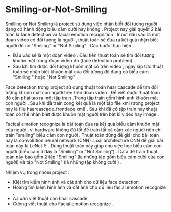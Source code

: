 # Smiling-or-Not-Smiling


Smilling or Not Smiling là project sử dụng việc nhận biết đối tượng người đang có hành động biểu cảm cười hay không . Project này giải quyết 2 bài toán là face detection và facial emotion recognition . 
Input đầu vào là một đoạn video có đối tượng là người , thuật toán sẽ đưa ra kết quả nhận biết người đó có "Smiling" or "Not Smiling" .
Các bước thực hiện :
- Đầu vào sẽ là một đoạn video . Đầu tiên thuật toán sẽ tìm đối tượng khuôn mặt trong đoạn video đó (face detection problem) . 
- Sau khi tìm được đối tượng khuôn mặt có trên video , ngay lập tức thuật toán sẽ nhận biết khuôn mặt của đối tượng đó đang có biểu cảm "Smiling " hoặc "Not Smiling" .

Face detection trong project sử dụng thuật toán haar cascade để tìm đối tượng khuôn măt con người trên trên đoạn video . Để viết được thuật toán đó cần phải tạo ra một tập train .Trong tập train gốm hình ảnh khuôn mặt con người . Sau khi đã train xong kết quả là một tập file xml (trong project này là file haarcascade_frontface.xml) . Sau khi đã có tập train này thuật toán có thể nhận biết được khuôn mặt người trên bất kì video hay image .

Facical emotion recognize là bài toán đưa ra kết quả biểu cảm khuôn mặt của người , vì hardware không đủ tốt để train tất cả cảm xúc người nên chỉ train "smiling" biểu cảm con người . Thuật toán dùng để giải cho bài toán này là convolution neural network (CNN) .Loại architecture CNN để giải bài toán này là LeNet-5 . Dùng thuật toán này giúp cho việc học biểu cảm con người (biểu cảm ở đây là "Smiling" or "Not Smiling") . Data để train thuật toán này bao gồm 2 tập "Smiling" (là những tập gồm biểu cảm cười của con người) và tập "Not Smiling" (là những tập không cười ) .

Nhiệm vụ trong nhóm project :
- Kiệt tìm kiếm hình ảnh và cắt ảnh cho dữ liệu face detection
- Hoàng tìm kiếm hình ảnh và cắt ảnh cho dữ liệu facial emotion recognize .
- A.Luân viết thuật cho haar cascade
- Cường viết thuật cho Facial emotion recognize .

